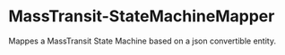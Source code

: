 # MassTransit-StateMachineMapper
Mappes a MassTransit State Machine based on a json convertible entity.
